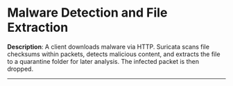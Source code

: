 # Malware Detection and File Extraction
**Description**: A client downloads malware via HTTP. Suricata scans file checksums within packets, detects malicious content, and extracts the file to a quarantine folder for later analysis. The infected packet is then dropped.

---

